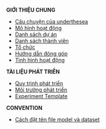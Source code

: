 **GIỚI THIỆU CHUNG**

* [Câu chuyện của underthesea](https://github.com/undertheseanlp/underthesea/wiki/Câu-chuyện-của-underthesea)
* [Mô hình hoạt động](https://github.com/undertheseanlp/underthesea/wiki/Mô-hình-hoạt-động)
* [Danh sách dự án](https://github.com/undertheseanlp/underthesea/wiki/Danh-sách-dự-án)
* [Danh sách thành viên](https://github.com/undertheseanlp/underthesea/wiki/Danh-sách-thành-viên)
* [Tổ chức](https://github.com/undertheseanlp/underthesea/wiki/Tổ-chức)
* [Hướng dẫn đóng góp](https://github.com/undertheseanlp/underthesea/wiki/Hướng-dẫn-đóng-góp)
* [Tình hình hoạt động](https://github.com/undertheseanlp/underthesea/wiki/Tình-hình-hoạt-động)

**TÀI LIỆU PHÁT TRIỂN**

* [Quy trình phát triển](https://github.com/undertheseanlp/underthesea/wiki/Quy-trình-phát-triển)
* [Môi trường phát triển](https://github.com/undertheseanlp/underthesea/wiki/Môi-trường-phát-triển)
* [Experiment Template](https://github.com/undertheseanlp/underthesea/wiki/Experiment-Template)

**CONVENTION**

* [Cách đặt tên file model và dataset](https://github.com/undertheseanlp/underthesea/wiki/Cách-đặt-tên-file-model-và-dataset)